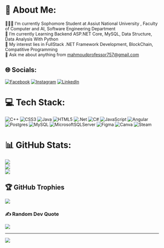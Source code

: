# 💫 About Me:
👨🏽‍💻 I’m currently Sophomore Student at Assiut National University , Faculty of Computer and AI, Software Engineering Department<br>🌱 I’m currently Learning Backend ASP.NET Core, MySQL, Data Structure, Data Analysis With Python<br>🤔 My interest lies in FullStack .NET Framework Development, BlockChain, Compatitive Programming<br>💬 Ask me about anything from mahmoudprofessor757@gmail.com


## 🌐 Socials:
[![Facebook](https://img.shields.io/badge/Facebook-%231877F2.svg?logo=Facebook&logoColor=white)](https://facebook.com/profile.php?id=61571235107882) [![Instagram](https://img.shields.io/badge/Instagram-%23E4405F.svg?logo=Instagram&logoColor=white)](https://instagram.com/prof.guts) [![LinkedIn](https://img.shields.io/badge/LinkedIn-%230077B5.svg?logo=linkedin&logoColor=white)](https://linkedin.com/in/mahmoud-sayed-mohamed-3ba9b1302) 

# 💻 Tech Stack:
![C++](https://img.shields.io/badge/c++-%2300599C.svg?style=for-the-badge&logo=c%2B%2B&logoColor=white) ![CSS3](https://img.shields.io/badge/css3-%231572B6.svg?style=for-the-badge&logo=css3&logoColor=white) ![Java](https://img.shields.io/badge/java-%23ED8B00.svg?style=for-the-badge&logo=openjdk&logoColor=white) ![HTML5](https://img.shields.io/badge/html5-%23E34F26.svg?style=for-the-badge&logo=html5&logoColor=white) ![.Net](https://img.shields.io/badge/.NET-5C2D91?style=for-the-badge&logo=.net&logoColor=white) ![C#](https://img.shields.io/badge/c%23-%23239120.svg?style=for-the-badge&logo=csharp&logoColor=white) ![JavaScript](https://img.shields.io/badge/javascript-%23323330.svg?style=for-the-badge&logo=javascript&logoColor=%23F7DF1E) ![Angular](https://img.shields.io/badge/angular-%23DD0031.svg?style=for-the-badge&logo=angular&logoColor=white) ![Postgres](https://img.shields.io/badge/postgres-%23316192.svg?style=for-the-badge&logo=postgresql&logoColor=white) ![MySQL](https://img.shields.io/badge/mysql-4479A1.svg?style=for-the-badge&logo=mysql&logoColor=white) ![MicrosoftSQLServer](https://img.shields.io/badge/Microsoft%20SQL%20Server-CC2927?style=for-the-badge&logo=microsoft%20sql%20server&logoColor=white) ![Figma](https://img.shields.io/badge/figma-%23F24E1E.svg?style=for-the-badge&logo=figma&logoColor=white) ![Canva](https://img.shields.io/badge/Canva-%2300C4CC.svg?style=for-the-badge&logo=Canva&logoColor=white) ![Steam](https://img.shields.io/badge/steam-%23000000.svg?style=for-the-badge&logo=steam&logoColor=white)
# 📊 GitHub Stats:
![](https://github-readme-stats.vercel.app/api?username=ProfThorfinn&theme=dark&hide_border=false&include_all_commits=false&count_private=false)<br/>
![](https://github-readme-streak-stats.herokuapp.com/?user=ProfThorfinn&theme=dark&hide_border=false)<br/>
![](https://github-readme-stats.vercel.app/api/top-langs/?username=ProfThorfinn&theme=dark&hide_border=false&include_all_commits=false&count_private=false&layout=compact)

## 🏆 GitHub Trophies
![](https://github-profile-trophy.vercel.app/?username=ProfThorfinn&theme=radical&no-frame=false&no-bg=false&margin-w=4)

### ✍️ Random Dev Quote
![](https://quotes-github-readme.vercel.app/api?type=horizontal&theme=radical)

---
[![](https://visitcount.itsvg.in/api?id=ProfThorfinn&icon=2&color=0)](https://visitcount.itsvg.in)

<!-- Proudly created with GPRM ( https://gprm.itsvg.in ) -->
